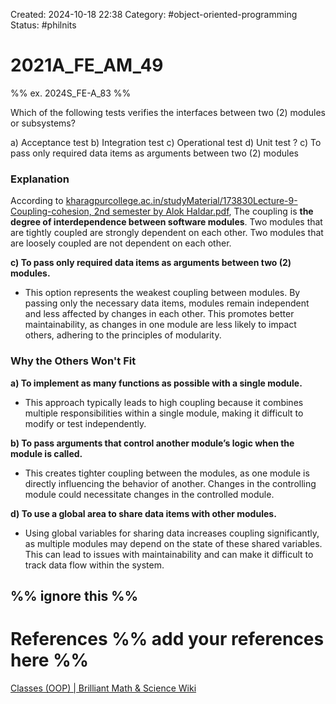 Created: 2024-10-18 22:38
Category:  #object-oriented-programming 
Status: #philnits



# 2021A_FE_AM_49

%% ex. 2024S_FE-A_83 %%

Which of the following tests verifies the interfaces between two (2) modules or subsystems?

a) Acceptance test 
b) Integration test 
c) Operational test 
d) Unit test
? 
c) To pass only required data items as arguments between two (2) modules 
### Explanation

According to [kharagpurcollege.ac.in/studyMaterial/173830Lecture-9-Coupling-cohesion, 2nd semester by Alok Haldar.pdf](https://www.kharagpurcollege.ac.in/studyMaterial/173830Lecture-9-Coupling-cohesion,%202nd%20semester%20by%20Alok%20Haldar.pdf), The coupling is **the degree of interdependence between software modules**. Two modules that are tightly coupled are strongly dependent on each other. Two modules that are loosely coupled are not dependent on each other.

**c) To pass only required data items as arguments between two (2) modules.**

- This option represents the weakest coupling between modules. By passing only the necessary data items, modules remain independent and less affected by changes in each other. This promotes better maintainability, as changes in one module are less likely to impact others, adhering to the principles of modularity.

### Why the Others Won't Fit

**a) To implement as many functions as possible with a single module.**

- This approach typically leads to high coupling because it combines multiple responsibilities within a single module, making it difficult to modify or test independently.

**b) To pass arguments that control another module’s logic when the module is called.**

- This creates tighter coupling between the modules, as one module is directly influencing the behavior of another. Changes in the controlling module could necessitate changes in the controlled module.

**d) To use a global area to share data items with other modules.**

- Using global variables for sharing data increases coupling significantly, as multiple modules may depend on the state of these shared variables. This can lead to issues with maintainability and can make it difficult to track data flow within the system.





%% ignore this %%
---









# References %% add your references here %%
[Classes (OOP) | Brilliant Math & Science Wiki](https://brilliant.org/wiki/classes-oop/)